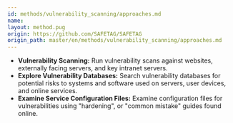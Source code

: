 ```yaml
---
id: methods/vulnerability_scanning/approaches.md
name: 
layout: method.pug
origin: https://github.com/SAFETAG/SAFETAG
origin_path: master/en/methods/vulnerability_scanning/approaches.md
---
```


* **Vulnerability Scanning:** Run vulnerability scans against websites, externally facing servers, and key intranet servers.
* **Explore Vulnerability Databases:**  Search vulnerability databases for potential risks to systems and software used on servers, user devices, and online services.
* **Examine Service Configuration Files:** Examine configuration files for vulnerabilities  using "hardening", or "common mistake" guides found online.


